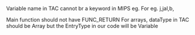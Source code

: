 Variable name in TAC cannot br a keyword in MIPS eg. 
For eg. j,jal,b,

Main function should not have FUNC_RETURN
For arrays, dataType in TAC should be Array but the EntryType in our code will be Variable
